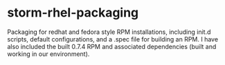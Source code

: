 storm-rhel-packaging
====================

Packaging for redhat and fedora style RPM installations, including init.d scripts, default configurations, and a .spec file for building an RPM. I have also included the built 0.7.4 RPM and associated dependencies (built and working in our environment).